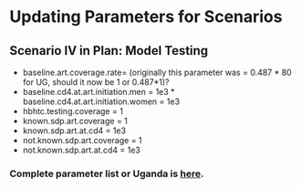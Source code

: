 # Updating Parameters for Scenarios

## Scenario IV in Plan: Model Testing

   *  baseline.art.coverage.rate= (originally this parameter was = 0.487 \* 80 for UG, should it now be 1 or 0.487\*1)?
   *  baseline.cd4.at.art.initiation.men = 1e3                                                                                     *  baseline.cd4.at.art.initiation.women = 1e3
   *  hbhtc.testing.coverage = 1                
   *  known.sdp.art.coverage = 1
   *  known.sdp.art.at.cd4 = 1e3
   *  not.known.sdp.art.coverage = 1
   *  not.known.sdp.art.at.cd4 = 1e3

### Complete parameter list or Uganda is [here](https://github.com/khanna7/Sero-discordant_Couples/blob/master/Code/Data/params_uganda_d3.R). 
